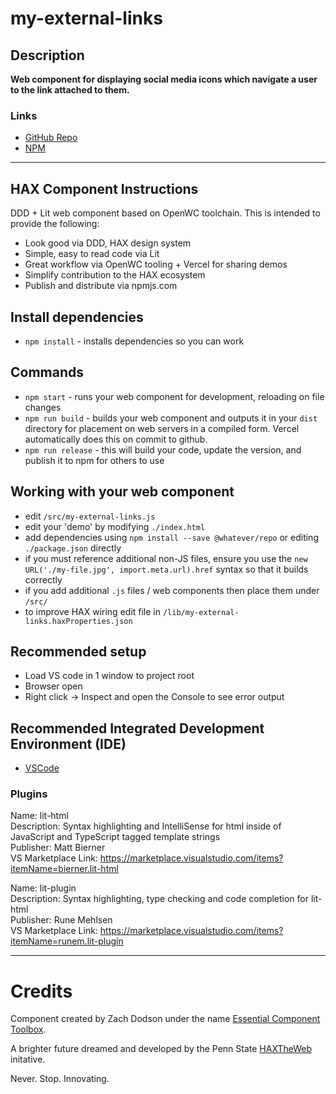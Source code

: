 # my-external-links

## Description

**Web component for displaying social media icons which navigate a user to the link attached to them.**

### Links
* [GitHub Repo](https://github.com/Essential-Component-Toolbox/my-external-links)
* [NPM](https://www.npmjs.com/package/@essential-component-toolbox/my-external-links?activeTab=readme)

---

## HAX Component Instructions

DDD + Lit web component based on OpenWC toolchain. This is intended to provide the following:
- Look good via DDD, HAX design system
- Simple, easy to read code via Lit
- Great workflow via OpenWC tooling + Vercel for sharing demos
- Simplify contribution to the HAX ecosystem
- Publish and distribute via npmjs.com

## Install dependencies
- `npm install` - installs dependencies so you can work

## Commands
- `npm start` - runs your web component for development, reloading on file changes
- `npm run build` - builds your web component and outputs it in your `dist` directory for placement on web servers in a compiled form. Vercel automatically does this on commit to github.
- `npm run release` - this will build your code, update the version, and publish it to npm for others to use

## Working with your web component
- edit `/src/my-external-links.js`
- edit your 'demo' by modifying `./index.html`
- add dependencies using `npm install --save @whatever/repo` or editing `./package.json` directly
- if you must reference additional non-JS files, ensure you use the `new URL('./my-file.jpg', import.meta.url).href` syntax so that it builds correctly
- if you add additional `.js` files / web components then place them under `/src/`
- to improve HAX wiring edit file in `/lib/my-external-links.haxProperties.json`

## Recommended setup
- Load VS code in 1 window to project root
- Browser open
- Right click -> Inspect and open the Console to see error output

## Recommended Integrated Development Environment (IDE)
- [VSCode](https://code.visualstudio.com/Download)

### Plugins

Name: lit-html  
Description: Syntax highlighting and IntelliSense for html inside of JavaScript and TypeScript tagged template strings  
Publisher: Matt Bierner  
VS Marketplace Link: https://marketplace.visualstudio.com/items?itemName=bierner.lit-html  

Name: lit-plugin  
Description: Syntax highlighting, type checking and code completion for lit-html  
Publisher: Rune Mehlsen  
VS Marketplace Link: https://marketplace.visualstudio.com/items?itemName=runem.lit-plugin

---
# Credits
Component created by Zach Dodson under the name [Essential Component Toolbox](https://github.com/Essential-Component-Toolbox).

A brighter future dreamed and developed by the Penn State [HAXTheWeb](https://hax.psu.edu/) initative.

Never. Stop. Innovating.